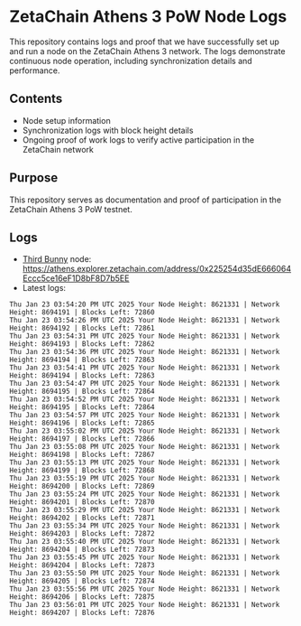 # ZetaChain Athens 3 PoW Node Logs
This repository contains logs and proof that we have successfully set up and run a node on the ZetaChain Athens 3 network. The logs demonstrate continuous node operation, including synchronization details and performance.

## Contents
- Node setup information
- Synchronization logs with block height details
- Ongoing proof of work logs to verify active participation in the ZetaChain network

## Purpose
This repository serves as documentation and proof of participation in the ZetaChain Athens 3 PoW testnet.

## Logs

- [Third Bunny](https://thirdbunny.xyz/) node: https://athens.explorer.zetachain.com/address/0x225254d35dE666064Eccc5ce16eF1D8bF8D7b5EE
- Latest logs:
```
Thu Jan 23 03:54:20 PM UTC 2025 Your Node Height: 8621331 | Network Height: 8694191 | Blocks Left: 72860
Thu Jan 23 03:54:26 PM UTC 2025 Your Node Height: 8621331 | Network Height: 8694192 | Blocks Left: 72861
Thu Jan 23 03:54:31 PM UTC 2025 Your Node Height: 8621331 | Network Height: 8694193 | Blocks Left: 72862
Thu Jan 23 03:54:36 PM UTC 2025 Your Node Height: 8621331 | Network Height: 8694194 | Blocks Left: 72863
Thu Jan 23 03:54:41 PM UTC 2025 Your Node Height: 8621331 | Network Height: 8694194 | Blocks Left: 72863
Thu Jan 23 03:54:47 PM UTC 2025 Your Node Height: 8621331 | Network Height: 8694195 | Blocks Left: 72864
Thu Jan 23 03:54:52 PM UTC 2025 Your Node Height: 8621331 | Network Height: 8694195 | Blocks Left: 72864
Thu Jan 23 03:54:57 PM UTC 2025 Your Node Height: 8621331 | Network Height: 8694196 | Blocks Left: 72865
Thu Jan 23 03:55:02 PM UTC 2025 Your Node Height: 8621331 | Network Height: 8694197 | Blocks Left: 72866
Thu Jan 23 03:55:08 PM UTC 2025 Your Node Height: 8621331 | Network Height: 8694198 | Blocks Left: 72867
Thu Jan 23 03:55:13 PM UTC 2025 Your Node Height: 8621331 | Network Height: 8694199 | Blocks Left: 72868
Thu Jan 23 03:55:19 PM UTC 2025 Your Node Height: 8621331 | Network Height: 8694200 | Blocks Left: 72869
Thu Jan 23 03:55:24 PM UTC 2025 Your Node Height: 8621331 | Network Height: 8694201 | Blocks Left: 72870
Thu Jan 23 03:55:29 PM UTC 2025 Your Node Height: 8621331 | Network Height: 8694202 | Blocks Left: 72871
Thu Jan 23 03:55:34 PM UTC 2025 Your Node Height: 8621331 | Network Height: 8694203 | Blocks Left: 72872
Thu Jan 23 03:55:40 PM UTC 2025 Your Node Height: 8621331 | Network Height: 8694204 | Blocks Left: 72873
Thu Jan 23 03:55:45 PM UTC 2025 Your Node Height: 8621331 | Network Height: 8694204 | Blocks Left: 72873
Thu Jan 23 03:55:50 PM UTC 2025 Your Node Height: 8621331 | Network Height: 8694205 | Blocks Left: 72874
Thu Jan 23 03:55:56 PM UTC 2025 Your Node Height: 8621331 | Network Height: 8694206 | Blocks Left: 72875
Thu Jan 23 03:56:01 PM UTC 2025 Your Node Height: 8621331 | Network Height: 8694207 | Blocks Left: 72876
```
